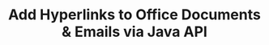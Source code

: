---
############################# Static ############################
layout: "auto-gen-gist"
draft: false
path: "assembly/java/hyperlink/ppt"
otherformats: PDF HTML XPS TIFF MHTML TXT XAML EPUB SVG PS PCL XML OTT OXPS MD POT OTP DOC DOCX DOCM DOT DOTX DOTM RTF ODT OTT XLS XLT XLSX XLSM XLTX XLTM XLSB PPTX PPTM PPS PPSX PPSM  POTX POTM ODP EML EMLX MSG 

############################# Head ############################
head_title: "Add Hyperlinks to Office PPT Documents & Reports via Java API"
head_description: "GroupDocs.Assembl for Java supports dynamic insertion of hyperlinks to office & emails documents such as PDF DOCX, RTF, XLSX, PPTX, EML, MSG & more inside Java apps."

############################# Header ############################
title: "Add Hyperlinks to Office Documents & Emails via Java API"
description: "GroupDocs.Assembly Java API allows software professionals to programmatically  add hyperlinks to email messages & Office Documents like PDF DOC, DOCX, RTF, XLSX, CSV, PPTX, MSG & more."

######################### Download Button #######################
button:
    enable: true

############################# About ############################
about:
    enable: true
    title: "How to Use Java API to Add Hyperlinks to Office & Emails Documents?"
    content: |
       A hyperlink is a word, phrase, or image that you can click on to jump to a new document or a new section within the current document. Hyperlinks are the backbone worldwide web and are used for many necessary functions on the World Wide Web. GroupDocs.Assembly for Java is a document automation and reports generation API that helps software developers to dynamically insert hyperlinks inside their documents or reports ease. The API is very stable and fully supports several advanced features related to hyperlinks management, such as add hyperlinks to a document page, links addition to a presentation slide, adding hyperlinks to spreadsheet cells, modifying hyperlinks content, dynamically inserting links from bookmarks, delete unwanted links,  show text instead of hyperlink, and many more. Some of very common documents types like PDF, HTML, Outlook email, Microsoft Office Word, Excel worksheets, PowerPoint presentations etc. are fully supported. 

############################# content ############################
steps:
    enable: true
    block:
    - title_left: "Insert Hyperlinks to Word Processing Documents via Java"
      content_left: |
       GroupDocs.Assembly Java API fully supports the insertion and editing of hyperlinks inside various commonly used documents formats. The below Java code example shows how to insert hyperlinks inside a Microsoft Word document.

      title_right: "Insert Hyperlinks in PPT Document via Java"
      content_right: |
        * Setting up source and destination documents
        * Set Uri Expression as well as  display text Expression
        * Create an instance of [DocumentAssembler](https://apireference.groupdocs.com/assembly/java/com.groupdocs.assembly/DocumentAssembler) class 
        * Call [AssembleDocument](https://apireference.groupdocs.com/assembly/java/com.groupdocs.assembly/DocumentAssembler#assembleDocument-java.io.InputStream-java.io.OutputStream-com.groupdocs.assembly.LoadSaveOptions-com.groupdocs.assembly.DataSourceInfo...-) method to assemble document. It supports
          * Stream to read a template document.
          * Stream to write the resultant document.
          * Additional options for document loading and saving.
          * Information on data source objects.

      gisthash: "ecae8e7f8626f52f4dda03e76c96ff57"
      gistfile: "add_hyperlinks_to_word_documents.java"

    - title_left: "Add Hyperlinks in Spreadsheets via Java"
      content_left: |
       GroupDocs.Assembly Java API allows computer programmers to insert and modify hyperlinks inside their Spreadsheet documents with ease. They can easily access, edit its location or replace it with a new one. The following Java code demonstrates how easily programmers can add hyperlinks inside their Spreadsheets.

      title_right: "How to Insert Hyperlinks to PPT File"
      content_right: |
        * Setting up source and destination Spreadsheet files
        * Set Uri Expression as well as  display text Expression
        * Create an instance of [DocumentAssembler](https://apireference.groupdocs.com/assembly/java/com.groupdocs.assembly/DocumentAssembler) class 
        * Call [AssembleDocument](https://apireference.groupdocs.com/assembly/java/com.groupdocs.assembly/DocumentAssembler#assembleDocument-java.io.InputStream-java.io.OutputStream-com.groupdocs.assembly.LoadSaveOptions-com.groupdocs.assembly.DataSourceInfo...-) method to assemble document. It supports
          * Stream to read a template document.
          * Stream to write the resultant document.
          * Additional options for document loading and saving.
          * Information on data source objects. 

      gisthash: "92bbf74f1dd23e5f7c6e5b5db0ff2504"
      gistfile: "add_hyperlinks_in_ spreadsheet_documents.java"

    - title_left: "Insert Hyperlinks to PowerPoint Presentation via Java"
      content_left: |
       GroupDocs.Assembly Java API makes it easy for programmers to handle their documents management related tasks. Here is a Java code example that shows how easily software programmers can access their PowerPoint Presentation documents and add hyperlinks inside it.

      title_right: "How to Insert Hyperlinks in Presentations"
      content_right: |
        * Setting up source and destination presentation files
        * Set Uri and  display text Expressions
        * Create an instance of [DocumentAssembler](https://apireference.groupdocs.com/assembly/java/com.groupdocs.assembly/DocumentAssembler) class 
        * Call [AssembleDocument](https://apireference.groupdocs.com/assembly/java/com.groupdocs.assembly/DocumentAssembler#assembleDocument-java.io.InputStream-java.io.OutputStream-com.groupdocs.assembly.LoadSaveOptions-com.groupdocs.assembly.DataSourceInfo...-) method to assemble document. It supports
          * Stream to read a template document.
          * Stream to write the resultant document.
          * Additional options for document loading and saving.
          * Information on data source objects.

      gisthash: "06535fd50bfd353db586671a504d2783"
      gistfile: "add_hyperlinks_in_ presentation_documents.java"

    - title_left: "Use Java API to Add Hyperlinks in Emails"
      content_left: |
       GroupDocs.Assembly for Java makes it easy for software developers to add hyperlinks to their email messages with just a couple of lines of Java code. The following example demonstrates how easily can developers insert hyperlinks inside their email documents and send to other users inside their own Java apps. 

      title_right: "how to Add Hyperlinks to Emails"
      content_right: |
        * Setting up source and destination Spreadsheet files
        * Set Uri and  display text Expressions
        * Create an instance of [DocumentAssembler](https://apireference.groupdocs.com/assembly/java/com.groupdocs.assembly/DocumentAssembler) class 
        * Call [AssembleDocument](https://apireference.groupdocs.com/assembly/java/com.groupdocs.assembly/DocumentAssembler#assembleDocument-java.io.InputStream-java.io.OutputStream-com.groupdocs.assembly.LoadSaveOptions-com.groupdocs.assembly.DataSourceInfo...-) method to assemble document. It supports
          * Stream to read a template document.
          * Stream to write the resultant document.
          * Additional options for document loading and saving.
          * Information on data source objects. 

      gisthash: "551cef5d45d08caa851d483a705114bb"
      gistfile: "add_hyperlinks_in_email_documents.java"  

    - title_left: "System Requirements"
      content_left: |
        GroupDocs.Assembly Java APIs are supported on all major platforms and operating systems. It can generate documents in Microsoft Word, Excel, PowerPoint, Outlook, OpenOffice & 50+ other formats. For complete system requirements guide, please visit [system requirements](https://docs.groupdocs.com/assembly/java/system-requirements/) Before executing the code below, please make sure that you have the following prerequisites installled on your system:
        * Operating Systems: Microsoft Windows, Linux, MacOS
        * Java Versions Support: J2SE 7.0 (1.7), J2SE 8.0 (1.8) or above
        * Get the latest version of GroupDocs.Assembly Java APIs from [Maven](https://mvnrepository.com/artifact/com.groupdocs/groupdocs-assembly/)
        
      title_right: "Why Use GroupDocs.Assembly"
      content_right: |
        * Create custom documents from templates.
        * Dynamically attach email attachments.
        * No additional software is required to create and automate documents.
        * Generates an output document based on the data source.
        * Dynamically insert out document content in report
        * Apply formula during spreadsheet assembly.
        * Provides support for Multiple data formats
        * Sequential data operations support. 

demos:
    enable: true
        

about_formats:
    enable: true


more_formats:
    enable: true


back_to_top:
    enable: true
---